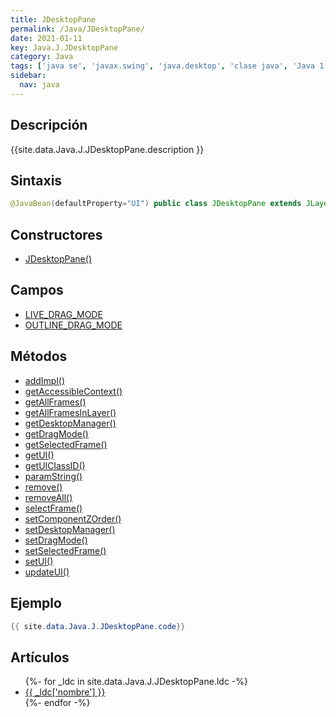 ```yaml
---
title: JDesktopPane
permalink: /Java/JDesktopPane/
date: 2021-01-11
key: Java.J.JDesktopPane
category: Java
tags: ['java se', 'javax.swing', 'java.desktop', 'clase java', 'Java 1.2']
sidebar: 
  nav: java
---
```


## Descripción
{{site.data.Java.J.JDesktopPane.description }}

## Sintaxis
~~~java
@JavaBean(defaultProperty="UI") public class JDesktopPane extends JLayeredPane implements Accessible
~~~

## Constructores
* [JDesktopPane()](/Java/JDesktopPane/JDesktopPane/)

## Campos
* [LIVE_DRAG_MODE](/Java/JDesktopPane/LIVE_DRAG_MODE)
* [OUTLINE_DRAG_MODE](/Java/JDesktopPane/OUTLINE_DRAG_MODE)

## Métodos
* [addImpl()](/Java/JDesktopPane/addImpl)
* [getAccessibleContext()](/Java/JDesktopPane/getAccessibleContext)
* [getAllFrames()](/Java/JDesktopPane/getAllFrames)
* [getAllFramesInLayer()](/Java/JDesktopPane/getAllFramesInLayer)
* [getDesktopManager()](/Java/JDesktopPane/getDesktopManager)
* [getDragMode()](/Java/JDesktopPane/getDragMode)
* [getSelectedFrame()](/Java/JDesktopPane/getSelectedFrame)
* [getUI()](/Java/JDesktopPane/getUI)
* [getUIClassID()](/Java/JDesktopPane/getUIClassID)
* [paramString()](/Java/JDesktopPane/paramString)
* [remove()](/Java/JDesktopPane/remove)
* [removeAll()](/Java/JDesktopPane/removeAll)
* [selectFrame()](/Java/JDesktopPane/selectFrame)
* [setComponentZOrder()](/Java/JDesktopPane/setComponentZOrder)
* [setDesktopManager()](/Java/JDesktopPane/setDesktopManager)
* [setDragMode()](/Java/JDesktopPane/setDragMode)
* [setSelectedFrame()](/Java/JDesktopPane/setSelectedFrame)
* [setUI()](/Java/JDesktopPane/setUI)
* [updateUI()](/Java/JDesktopPane/updateUI)

## Ejemplo
~~~java
{{ site.data.Java.J.JDesktopPane.code}}
~~~

## Artículos
<ul>
{%- for _ldc in site.data.Java.J.JDesktopPane.ldc -%}
   <li>
       <a href="{{_ldc['url'] }}">{{ _ldc['nombre'] }}</a>
   </li>
{%- endfor -%}
</ul>
